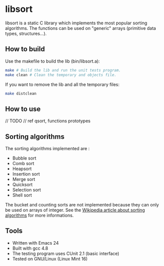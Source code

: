 libsort
=======

libsort is a static C library which implements the most popular sorting algorithms.
The functions can be used on "generic" arrays (primitive data types, structures...).

How to build
------------

Use the makefile to build the lib (bin/libsort.a):
``` bash
make # Build the lib and run the unit tests program.
make clean # Clean the temporary and objects file.
```

If you want to remove the lib and all the temporary files:
``` bash
make distclean
```

How to use
----------

// TODO
// ref qsort, functions prototypes

Sorting algorithms
------------------

The sorting algorithms implemented are : 

- Bubble sort
- Comb sort
- Heapsort
- Insertion sort
- Merge sort
- Quicksort
- Selection sort
- Shell sort

The bucket and counting sorts are not implemented because they can only be used on arrays of integer.
See the [Wikipedia article about sorting algorithms](http://en.wikipedia.org/wiki/Sorting_algorithm#Popular_sorting_algorithms) for more informations.


Tools
-----

- Written with Emacs 24
- Built with gcc 4.8
- The testing program uses CUnit 2.1 (basic interface)
- Tested on GNU/Linux (Linux Mint 16)
